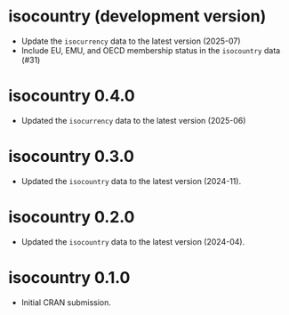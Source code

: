 # isocountry (development version)

* Update the `isocurrency` data to the latest version (2025-07)
* Include EU, EMU, and OECD membership status in the `isocountry` data (#31)

# isocountry 0.4.0

* Updated the `isocurrency` data to the latest version (2025-06)

# isocountry 0.3.0

* Updated the `isocountry` data to the latest version (2024-11).

# isocountry 0.2.0

* Updated the `isocountry` data to the latest version (2024-04).

# isocountry 0.1.0

* Initial CRAN submission.
